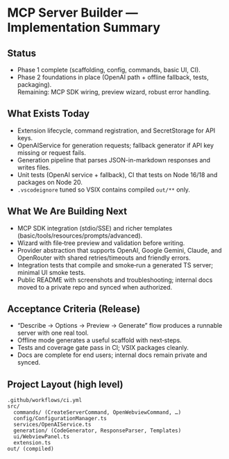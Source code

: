 ﻿# MCP Server Builder — Implementation Summary

## Status
- Phase 1 complete (scaffolding, config, commands, basic UI, CI).
- Phase 2 foundations in place (OpenAI path + offline fallback, tests, packaging).  
  Remaining: MCP SDK wiring, preview wizard, robust error handling.

## What Exists Today
- Extension lifecycle, command registration, and SecretStorage for API keys.
- OpenAIService for generation requests; fallback generator if API key missing or request fails.
- Generation pipeline that parses JSON-in-markdown responses and writes files.
- Unit tests (OpenAI service + fallback), CI that tests on Node 16/18 and packages on Node 20.
- `.vscodeignore` tuned so VSIX contains compiled `out/**` only.

## What We Are Building Next
- MCP SDK integration (stdio/SSE) and richer templates (basic/tools/resources/prompts/advanced).
- Wizard with file‑tree preview and validation before writing.
- Provider abstraction that supports OpenAI, Google Gemini, Claude, and OpenRouter with shared retries/timeouts and friendly errors.
- Integration tests that compile and smoke‑run a generated TS server; minimal UI smoke tests.
- Public README with screenshots and troubleshooting; internal docs moved to a private repo and synced when authorized.

## Acceptance Criteria (Release)
- “Describe → Options → Preview → Generate” flow produces a runnable server with one real tool.
- Offline mode generates a useful scaffold with next‑steps.
- Tests and coverage gate pass in CI; VSIX packages cleanly.
- Docs are complete for end users; internal docs remain private and synced.

## Project Layout (high level)
```
.github/workflows/ci.yml
src/
  commands/ (CreateServerCommand, OpenWebviewCommand, …)
  config/ConfigurationManager.ts
  services/OpenAIService.ts
  generation/ (CodeGenerator, ResponseParser, Templates)
  ui/WebviewPanel.ts
  extension.ts
out/ (compiled)
```
